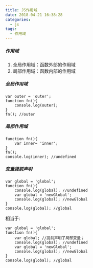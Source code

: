 ```yaml
---
title: JS作用域
date: 2018-04-21 16:38:28
categories:
  - js
tags:
  - 作用域
---
```


##### 作用域

1. 全局作用域：函数外部的作用域
2. 局部作用域：函数内部的作用域

<!-- more -->

##### 全局作用域

```
var outer = 'outer';
function fn(){
    console.log(outer);
}
fn(); //outer
```

##### 局部作用域

```
function fn(){
    var inner= 'inner';
}
fn();
console.log(inner); //undefined
```

##### 变量提前声明

```
var global = 'global';
function fn(){
    console.log(global); //undefined
    var global = 'newGlobal';
    console.log(global); //newGlobal
}
console.log(global); //global
```

相当于:

```
var global = 'global';
function fn(){
    var global; //提前声明了局部变量；
    console.log(global); //undefined
    var global = 'newGlobal';
    console.log(global); //newGlobal
}
console.log(global); //global
```
